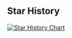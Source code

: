 ## Star History

[![Star History Chart](https://api.star-history.com/svg?repos=keras-team/keras,BVLC/caffe,tensorflow/tensorflow,apache/mxnet,Theano/Theano,deeplearning4j/deeplearning4j,PaddlePaddle/Paddle,pytorch/pytorch,deepjavalibrary/djl&type=Date)](https://star-history.com/#keras-team/keras&BVLC/caffe&tensorflow/tensorflow&apache/mxnet&Theano/Theano&PaddlePaddle/Paddle&pytorch/pytorch&deeplearning4j/deeplearning4j&deepjavalibrary/djl&Date)
